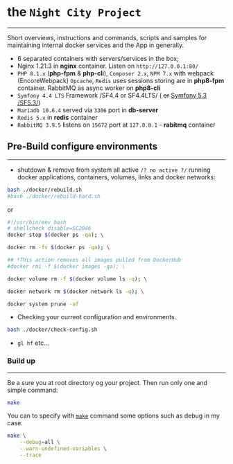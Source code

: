 # the **`Night City Project`**

***

Short overviews, instructions and commands, scripts and samples for maintaining internal docker services and the App in generally.

 - 6 separated containers with servers/services in the box;
 - Nginx 1.21.3 in **nginx** container. Listen on `http://127.0.0.1:80/`
 - `PHP 8.1.x` (**php-fpm** & **php-cli**), `Composer 2.x`, `NPM 7.x` with webpack (EncoreWebpack) `Opcache`, `Redis` uses sessions storing are in **php8-fpm** container. RabbitMQ as async worker on **php8-cli**
 - `Symfony 4.4 LTS` Framework /SF4.4 or SF4.4LTS/  ( ~~or~~ [Symfony 5.3 /SF5.3/](https://github.com/butvin/galera))
 - `Mariadb 10.6.4` served via `3306` port in **db-server**
 - `Redis 5.x` in **redis** container
 - `RabbitMQ 3.9.5` listens on `15672` port at `127.0.0.1` - **rabitmq** container


## Pre-Build configure environments

---

 - shutdown & remove from system all active `/? no active ?/` running docker applications, containers, volumes, links and docker networks:

```bash
bash ./docker/rebuild.sh
#bash ./docker/rebuild-hard.sh
```

or

```bash
#!/usr/bin/env bash
# shellcheck disable=SC2046
docker stop $(docker ps -qa); \

docker rm -fv $(docker ps -qa); \

## !This action removes all images pulled from DockerHub
#docker rmi -f $(docker images -qa); \

docker volume rm -f $(docker volume ls -q); \

docker network rm $(docker network ls -q); \

docker system prune -af
```


 - Checking your current configuration and environments.
 
```bash
bash ./docker/check-config.sh
```

 - `gl hf` etc...

### Build up

---

Be a sure you at root directory og your project. Then run only one and simple command:

```bash
make
```

You can to specify with [`make`](https://www.opennet.ru/man.shtml?topic=make&category=1&russian=0) command some options such as debug in my case. 


```bash
make \
    --debug=all \
    --warn-undefined-variables \
    --trace
```

